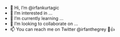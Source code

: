 - 👋 Hi, I’m @irfankurtagic
- 👀 I’m interested in ...
- 🌱 I’m currently learning ...
- 💞️ I’m looking to collaborate on ...
- 📫 You can reach me on Twitter @irfanthegrey 👋👍

<!---
irfankurtagic/irfankurtagic is a ✨ special ✨ repository because its `README.md` (this file) appears on your GitHub profile.
You can click the Preview link to take a look at your changes.
--->
